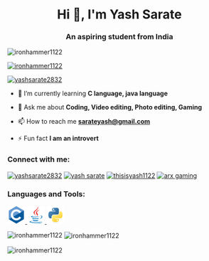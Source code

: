 <h1 align="center">Hi 👋, I'm Yash Sarate</h1>
<h3 align="center">An aspiring student from India</h3>

<p align="left"> <img src="https://komarev.com/ghpvc/?username=ironhammer1122&label=Profile%20views&color=0e75b6&style=flat" alt="ironhammer1122" /> </p>

<p align="left"> <a href="https://github.com/ryo-ma/github-profile-trophy"><img src="https://github-profile-trophy.vercel.app/?username=ironhammer1122" alt="ironhammer1122" /></a> </p>

<p align="left"> <a href="https://twitter.com/yashsarate2832" target="blank"><img src="https://img.shields.io/twitter/follow/yashsarate2832?logo=twitter&style=for-the-badge" alt="yashsarate2832" /></a> </p>

- 🌱 I’m currently learning **C language, java language**

- 💬 Ask me about **Coding, Video editing, Photo editing, Gaming**

- 📫 How to reach me **sarateyash@gmail.com**

- ⚡ Fun fact **I am an introvert**

<h3 align="left">Connect with me:</h3>
<p align="left">
<a href="https://twitter.com/yashsarate2832" target="blank"><img align="center" src="https://raw.githubusercontent.com/rahuldkjain/github-profile-readme-generator/master/src/images/icons/Social/twitter.svg" alt="yashsarate2832" height="30" width="40" /></a>
<a href="https://linkedin.com/in/yash sarate" target="blank"><img align="center" src="https://raw.githubusercontent.com/rahuldkjain/github-profile-readme-generator/master/src/images/icons/Social/linked-in-alt.svg" alt="yash sarate" height="30" width="40" /></a>
<a href="https://instagram.com/thisisyash1122" target="blank"><img align="center" src="https://raw.githubusercontent.com/rahuldkjain/github-profile-readme-generator/master/src/images/icons/Social/instagram.svg" alt="thisisyash1122" height="30" width="40" /></a>
<a href="https://www.youtube.com/c/arx gaming" target="blank"><img align="center" src="https://raw.githubusercontent.com/rahuldkjain/github-profile-readme-generator/master/src/images/icons/Social/youtube.svg" alt="arx gaming" height="30" width="40" /></a>
</p>

<h3 align="left">Languages and Tools:</h3>
<p align="left"> <a href="https://www.cprogramming.com/" target="_blank" rel="noreferrer"> <img src="https://raw.githubusercontent.com/devicons/devicon/master/icons/c/c-original.svg" alt="c" width="40" height="40"/> </a> <a href="https://www.java.com" target="_blank" rel="noreferrer"> <img src="https://raw.githubusercontent.com/devicons/devicon/master/icons/java/java-original.svg" alt="java" width="40" height="40"/> </a> <a href="https://www.python.org" target="_blank" rel="noreferrer"> <img src="https://raw.githubusercontent.com/devicons/devicon/master/icons/python/python-original.svg" alt="python" width="40" height="40"/> </a> </p>

<p><img align="left" src="https://github-readme-stats.vercel.app/api/top-langs?username=ironhammer1122&show_icons=true&locale=en&layout=compact" alt="ironhammer1122" /></p>

<p>&nbsp;<img align="center" src="https://github-readme-stats.vercel.app/api?username=ironhammer1122&show_icons=true&locale=en" alt="ironhammer1122" /></p>

<p><img align="center" src="https://github-readme-streak-stats.herokuapp.com/?user=ironhammer1122&" alt="ironhammer1122" /></p>
